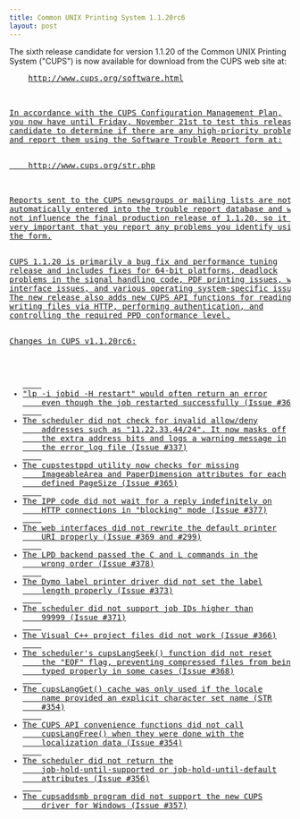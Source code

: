 ```yaml
---
title: Common UNIX Printing System 1.1.20rc6
layout: post
---
```


<P>The sixth release candidate for version 1.1.20 of the CommonUNIX Printing System ("CUPS") is now available for download fromthe CUPS web site at:<PRE>    <A HREF="http://www.cups.org/software.html">http://www.cups.org/software.html<P>In accordance with the CUPS Configuration Management Plan,you now have until Friday, November 21st to test this releasecandidate to determine if there are any high-priority problemsand report them using the Software Trouble Report form at:<PRE>    <A HREF="http://www.cups.org/str.php">http://www.cups.org/str.php<P>Reports sent to the CUPS newsgroups or mailing lists are notautomatically entered into the trouble report database and willnot influence the final production release of 1.1.20, so it isvery important that you report any problems you identify usingthe form.<P>CUPS 1.1.20 is primarily a bug fix and performance tuningrelease and includes fixes for 64-bit platforms, deadlockproblems in the signal handling code, PDF printing issues, webinterface issues, and various operating system-specific issues.The new release also adds new CUPS API functions for reading andwriting files via HTTP, performing authentication, andcontrolling the required PPD conformance level.<P>Changes in CUPS v1.1.20rc6:<UL>	<LI>"lp -i jobid -H restart" would often return an error	even though the job restarted successfully (Issue #362)	<LI>The scheduler did not check for invalid allow/deny	addresses such as "11.22.33.44/24". It now masks off	the extra address bits and logs a warning message in	the error_log file (Issue #337)	<LI>The cupstestppd utility now checks for missing	ImageableArea and PaperDimension attributes for each	defined PageSize (Issue #365)	<LI>The IPP code did not wait for a reply indefinitely on	HTTP connections in "blocking" mode (Issue #377)	<LI>The web interfaces did not rewrite the default printer	URI properly (Issue #369 and #299)	<LI>The LPD backend passed the C and L commands in the	wrong order (Issue #378)	<LI>The Dymo label printer driver did not set the label	length properly (Issue #373)	<LI>The scheduler did not support job IDs higher than	99999 (Issue #371)	<LI>The Visual C++ project files did not work (Issue #366)	<LI>The scheduler's cupsLangSeek() function did not reset	the "EOF" flag, preventing compressed files from being	typed properly in some cases (Issue #368)	<LI>The cupsLangGet() cache was only used if the locale	name provided an explicit character set name (STR	#354)	<LI>The CUPS API convenience functions did not call	cupsLangFree() when they were done with the	localization data (Issue #354)	<LI>The scheduler did not return the	job-hold-until-supported or job-hold-until-default	attributes (Issue #356)	<LI>The cupsaddsmb program did not support the new CUPS	driver for Windows (Issue #357)
